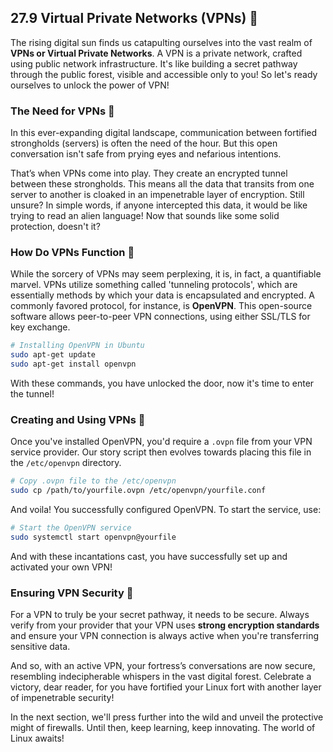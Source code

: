 ## 27.9 Virtual Private Networks (VPNs) 🚀

The rising digital sun finds us catapulting ourselves into the vast realm of **VPNs or Virtual Private Networks**. A VPN is a private network, crafted using public network infrastructure. It's like building a secret pathway through the public forest, visible and accessible only to you! So let's ready ourselves to unlock the power of VPN!

### The Need for VPNs 👥

In this ever-expanding digital landscape, communication between fortified strongholds (servers) is often the need of the hour. But this open conversation isn't safe from prying eyes and nefarious intentions. 

That’s when VPNs come into play. They create an encrypted tunnel between these strongholds. This means all the data that transits from one server to another is cloaked in an impenetrable layer of encryption. Still unsure? In simple words, if anyone intercepted this data, it would be like trying to read an alien language! Now that sounds like some solid protection, doesn't it?

### How Do VPNs Function 🧠 

While the sorcery of VPNs may seem perplexing, it is, in fact, a quantifiable marvel. VPNs utilize something called 'tunneling protocols', which are essentially methods by which your data is encapsulated and encrypted. A commonly favored protocol, for instance, is **OpenVPN**. This open-source software allows peer-to-peer VPN connections, using either SSL/TLS for key exchange.

```bash
# Installing OpenVPN in Ubuntu
sudo apt-get update
sudo apt-get install openvpn
```

With these commands, you have unlocked the door, now it's time to enter the tunnel!

### Creating and Using VPNs 🎯

Once you've installed OpenVPN, you'd require a `.ovpn` file from your VPN service provider. Our story script then evolves towards placing this file in the `/etc/openvpn` directory.

```bash
# Copy .ovpn file to the /etc/openvpn
sudo cp /path/to/yourfile.ovpn /etc/openvpn/yourfile.conf
```

And voila! You successfully configured OpenVPN. To start the service, use:

```bash
# Start the OpenVPN service
sudo systemctl start openvpn@yourfile
```

And with these incantations cast, you have successfully set up and activated your own VPN!

### Ensuring VPN Security 🔐

For a VPN to truly be your secret pathway, it needs to be secure. Always verify from your provider that your VPN uses **strong encryption standards** and ensure your VPN connection is always active when you're transferring sensitive data.

And so, with an active VPN, your fortress’s conversations are now secure, resembling indecipherable whispers in the vast digital forest. Celebrate a victory, dear reader, for you have fortified your Linux fort with another layer of impenetrable security!

In the next section, we'll press further into the wild and unveil the protective might of firewalls. Until then, keep learning, keep innovating. The world of Linux awaits!